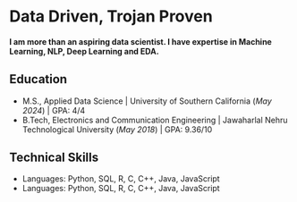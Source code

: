 # Data Driven, Trojan Proven

#### I am more than an aspiring data scientist. I have expertise in Machine Learning, NLP, Deep Learning and EDA.

## Education
- M.S., Applied Data Science | University of Southern California (_May 2024_) | GPA: 4/4						       		
- B.Tech, Electronics and Communication Engineering	| Jawaharlal Nehru Technological University (_May 2018_) | GPA: 9.36/10

## Technical Skills
- Languages: Python, SQL, R, C, C++, Java, JavaScript
- Languages: Python, SQL, R, C, C++, Java, JavaScript                        

